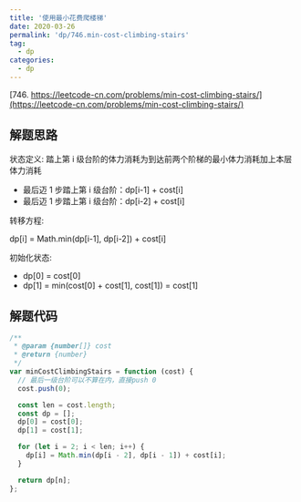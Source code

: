 ```yaml
---
title: '使用最小花费爬楼梯'
date: 2020-03-26
permalink: 'dp/746.min-cost-climbing-stairs'
tag:
  - dp
categories:
  - dp
---
```


[746. https://leetcode-cn.com/problems/min-cost-climbing-stairs/](https://leetcode-cn.com/problems/min-cost-climbing-stairs/)

## 解题思路

状态定义: 踏上第 i 级台阶的体力消耗为到达前两个阶梯的最小体力消耗加上本层体力消耗

- 最后迈 1 步踏上第 i 级台阶：dp[i-1] + cost[i]
- 最后迈 1 步踏上第 i 级台阶：dp[i-2] + cost[i]

转移方程:

dp[i] = Math.min(dp[i-1], dp[i-2]) + cost[i]

初始化状态:

- dp[0] = cost[0]
- dp[1] = min(cost[0] + cost[1], cost[1]) = cost[1]

## 解题代码

```js
/**
 * @param {number[]} cost
 * @return {number}
 */
var minCostClimbingStairs = function (cost) {
  // 最后一级台阶可以不算在内，直接push 0
  cost.push(0);

  const len = cost.length;
  const dp = [];
  dp[0] = cost[0];
  dp[1] = cost[1];

  for (let i = 2; i < len; i++) {
    dp[i] = Math.min(dp[i - 2], dp[i - 1]) + cost[i];
  }

  return dp[n];
};
```
